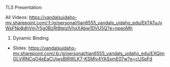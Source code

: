 TL5 Presentation: 

All Videos: https://vandalsuidaho-my.sharepoint.com/:f:/g/personal/tian6555_vandals_uidaho_edu/EkTATuJyWsFNp8dhVm7r5g0BzRt8telzlVhxXAbw1DVU5Q?e=npeoMh

1. Dynamic Binding

  - Slides: https://vandalsuidaho-my.sharepoint.com/:b:/g/personal/tian6555_vandals_uidaho_edu/EXQjmGLViRNCqO4eEaCUjwsBIRWLK7-KSMlv4YASxmE07w?e=cUSpFd





